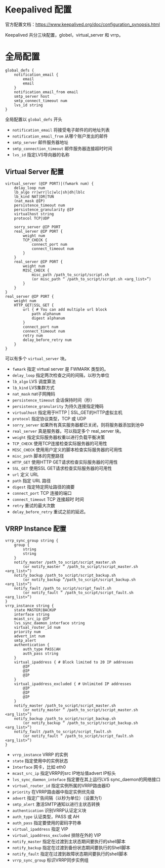 # Keepalived 配置

官方配置文档：https://www.keepalived.org/doc/configuration_synopsis.html

Keepalived 共分三块配置，globel，virtual_server 和 vrrp。



# 全局配置

```
global_defs {
    notification_email {
        email
        email
    }
    notification_email_from email
    smtp_server host
    smtp_connect_timeout num
    lvs_id string
}
```

全局配置以 `global_defs` 开头

- `notification_email` 将接受电子邮件的的地址列表
- `notification_email_from` 从哪个账户发出的邮件
- `smtp_server` 邮件服务器地址
- `smtp_connection_timeout` 邮件服务器连接超时时间
- `lvs_id` 指定LVS导向器的名称



## Virtual Server 配置

```
virtual_server (@IP PORT)|(fwmark num) {
    delay_loop num
    lb_algo rr|wrr|lc|wlc|sh|dh|lblc
    lb_kind NAT|DR|TUN
    (nat_mask @IP)
    persistence_timeout num
    persistence_granularity @IP
    virtualhost string
    protocol TCP|UDP

    sorry_server @IP PORT
    real_server @IP PORT {
        weight num
        TCP_CHECK {
            connect_port num
            connect_timeout num
        }
    }
    real_server @IP PORT {
        weight num
        MISC_CHECK {
            misc_path /path_to_script/script.sh
            (or misc_path “ /path_to_script/script.sh <arg_list>”)
        }
    }
}
real_server @IP PORT {
    weight num
    HTTP_GET|SSL_GET {
        url { # You can add multiple url block
            path alphanum
            digest alphanum
        }
        connect_port num
        connect_timeout num
        retry num
        delay_before_retry num
    }
}
```

可以有多个 `virtual_server` 块。

- `fwmark` 指定 virtual server 是 FWMARK 类型的。
- `delay_loop` 指定两次检查之间的间隔，以秒为单位
- `lb_algo` LVS 调度算法
- `lb_kind` LVS集群方式
- `nat_mask` nat子网掩码
- `persistence_timeout` 会话保持时间（秒）
- `persistence_granularity` 为持久连接指定掩码
- `virtualhost` 指定用于HTTP | SSL_GET的HTTP虚拟主机
- `protocol` 指定协议类型，TCP 或 UDP
- `sorry_server` 如果所有真实服务器都已关闭，则将服务器添加到池中
- `real_server` 真是服务器，可以指定多个 real_server 块。
- `weight` 指定实际服务器权重以进行负载平衡决策
- `TCP_CHECK` 使用TCP连接检查实际服务器的可用性
- `MISC_CHECK` 使用用户定义的脚本检查实际服务器的可用性
- `misc_path` 脚本的完整路径
- `HTTP_GET` 使用HTTP GET请求检查实际服务器的可用性
- `SSL_GET` 使用SSL GET请求检查实际服务器的可用性
- `url` 定义 URL
- `path` 指定 URL 路径
- `digest` 指定特定网址路径的摘要
- `connect_port` TCP 连接的端口
- `connect_timeout` TCP 连接超时 时间
- `retry` 重试的最大次数
- `delay_before_retry` 重试之前的延迟。



## VRRP Instance 配置

```
vrrp_sync_group string {
    group {
        string
        string
    }
    notify_master /path_to_script/script_master.sh
        (or notify_master “ /path_to_script/script_master.sh <arg_list>”)
    notify_backup /path_to_script/script_backup.sh
        (or notify_backup “/path_to_script/script_backup.sh <arg_list>”)
    notify_fault /path_to_script/script_fault.sh
        (or notify_fault “ /path_to_script/script_fault.sh <arg_list>”)
}
vrrp_instance string {
    state MASTER|BACKUP
    interface string
    mcast_src_ip @IP
    lvs_sync_daemon_interface string
    virtual_router_id num
    priority num
    advert_int num
    smtp_alert
    authentication {
        auth_type PASS|AH
        auth_pass string
    }
    virtual_ipaddress { # Block limited to 20 IP addresses
        @IP
        @IP
        @IP
    }
    virtual_ipaddress_excluded { # Unlimited IP addresses
        @IP
        @IP
        @IP
    }
    notify_master /path_to_script/script_master.sh
        (or notify_master “ /path_to_script/script_master.sh <arg_list>”)
    notify_backup /path_to_script/script_backup.sh
        (or notify_backup “ /path_to_script/script_backup.sh <arg_list>”)
    notify_fault /path_to_script/script_fault.sh
        (or notify_fault “ /path_to_script/script_fault.sh <arg_list>”)
}
```

- `vrrp_instance` VRRP 的实例
- `state` 指定使用中的实例状态
- `Interface` 网卡，比如 eth0
- `mcast_src_ip` 指定VRRP的src IP地址值advert IP标头
- `lvs_sync_daemon_inteface` 指定要在其上运行LVS sync_daemon的网络接口
- `virtual_router_id` 指定实例所属的VRRP路由器ID
- `priority` 在VRRP路由器中指定实例优先级
- `advert` 指定广告间隔（以秒为单位）（设置为1）
- `smtp_alert` 激活SMTP通知以进行主状态转换
- `authentication` 识别VRRP认证定义块
- `auth_type` 认证类型，PASS 或 AH
- `auth_pass` 指定要使用的密码字符串
- `virtual_ipaddress` 指定 VIP
- `virtual_ipaddress_excluded` 排除在外的 VIP
- `notify_master` 指定在过渡到主状态期间要执行的shell脚本
- `notify_backup` 指定在过渡到备份状态期间要执行的Shell脚本
- `notify_fault` 指定在过渡到故障状态期间要执行的shell脚本
- `vrrp_sync_group` 标识VRRP同步实例组